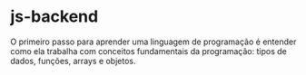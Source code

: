 # js-backend
O primeiro passo para aprender uma linguagem de programação é entender como ela trabalha com conceitos fundamentais da programação: tipos de dados, funções, arrays e objetos. 
